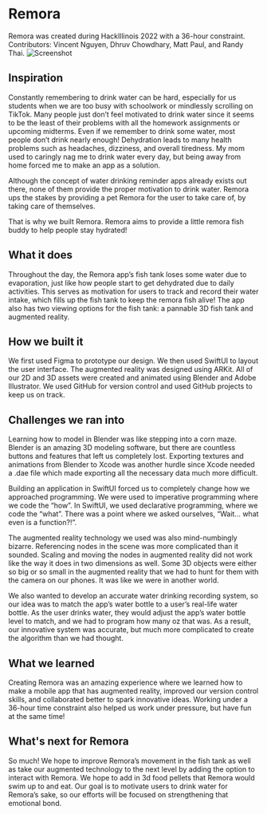 # Remora
Remora was created during HackIllinois 2022 with a 36-hour constraint. Contributors: Vincent Nguyen, Dhruv Chowdhary, Matt Paul, and Randy Thai.
![Screenshot](RemoraAppIcon-1024.png)
## Inspiration
Constantly remembering to drink water can be hard, especially for us students when we are too busy with schoolwork or mindlessly scrolling on TikTok. Many people just don’t feel motivated to drink water since it seems to be the least of their problems with all the homework assignments or upcoming midterms. Even if we remember to drink some water, most people don’t drink nearly enough! Dehydration leads to many health problems such as headaches, dizziness, and overall tiredness. My mom used to caringly nag me to drink water every day, but being away from home forced me to make an app as a solution.

Although the concept of water drinking reminder apps already exists out there, none of them provide the proper motivation to drink water. Remora ups the stakes by providing a pet Remora for the user to take care of, by taking care of themselves. 

That is why we built Remora. Remora aims to provide a little remora fish buddy to help people stay hydrated!

## What it does
Throughout the day, the Remora app’s fish tank loses some water due to evaporation, just like how people start to get dehydrated due to daily activities. This serves as motivation for users to track and record their water intake, which fills up the fish tank to keep the remora fish alive! The app also has two viewing options for the fish tank: a pannable 3D fish tank and augmented reality.

## How we built it
We first used Figma to prototype our design. We then used SwiftUI to layout the user interface. The augmented reality was designed using ARKit. All of our 2D and 3D assets were created and animated using Blender and Adobe Illustrator. We used GitHub for version control and used GitHub projects to keep us on track.

## Challenges we ran into

Learning how to model in Blender was like stepping into a corn maze. Blender is an amazing 3D modeling software, but there are countless buttons and features that left us completely lost. Exporting textures and animations from Blender to Xcode was another hurdle since Xcode needed a .dae file which made exporting all the necessary data much more difficult.

Building an application in SwiftUI forced us to completely change how we approached programming. We were used to imperative programming where we code the “how”. In SwiftUI, we used declarative programming, where we code the “what”. There was a point where we asked ourselves, “Wait… what even is a function?!”. 

The augmented reality technology we used was also mind-numbingly bizarre. Referencing nodes in the scene was more complicated than it sounded. Scaling and moving the nodes in augmented reality did not work like the way it does in two dimensions as well. Some 3D objects were either so big or so small in the augmented reality that we had to hunt for them with the camera on our phones. It was like we were in another world.

We also wanted to develop an accurate water drinking recording system, so our idea was to match the app’s water bottle to a user’s real-life water bottle. As the user drinks water, they would adjust the app’s water bottle level to match, and we had to program how many oz that was. As a result, our innovative system was accurate, but much more complicated to create the algorithm than we had thought.

## What we learned
Creating Remora was an amazing experience where we learned how to make a mobile app that has augmented reality, improved our version control skills, and collaborated better to spark innovative ideas. Working under a 36-hour time constraint also helped us work under pressure, but have fun at the same time!

## What's next for Remora
So much! We hope to improve Remora’s movement in the fish tank as well as take our augmented technology to the next level by adding the option to interact with Remora. We hope to add in 3d food pellets that Remora would swim up to and eat. Our goal is to motivate users to drink water for Remora’s sake, so our efforts will be focused on strengthening that emotional bond.
